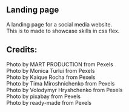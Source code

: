 ## Landing page

A landing page for a social media website.\
This is to made to showcase skills in css flex.

## Credits:

Photo by MART PRODUCTION from Pexels\
Photo by Monica Turlui from Pexels\
Photo by Kaique Rocha from Pexels\
Photo by Tima Miroshnichenko from Pexels\
Photo by Volodymyr Hryshchenko from Pexels\
Photo by pixabay from Pexels\
Photo by ready-made from Pexels

